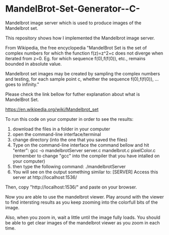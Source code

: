 # MandelBrot-Set-Generator--C-
Mandelbrot image server which is used to produce images of the Mandelbrot set.

This repository shows how I implemented the Mandelbrot image server.


From Wikipedia, the free encyclopedia
"MandelBrot Set is the set of complex numbers for which the function f(z)=z^2+c does not diverge when iterated from z=0. Eg. for which sequence f(0),f(f(0)), etc., remains bounded in absolute value.

Mandelbrot set images may be created by sampling the complex numbers and testing, for each sample point c, whether the sequence f(0),f(f(0)), ... goes to infinity."


Please check the link bellow for futher explanation about what is MandelBrot Set.

https://en.wikipedia.org/wiki/Mandelbrot_set



To run this code on your computer in order to see the results:

1) download the files in a folder in your computer
2) open the command-line interface/terminal
3) change directory (into the one that you saved the files)
4) Type on the command-line interface the command bellow and hit "enter":
    gcc -o mandelbrotServer server.c mandelbrot.c pixelColor.c
 (remember to change "gcc" into the compiler that you have intalled on your computer)
5) then type the following command:
    ./mandelbrotServer
6) You will see on the output something similar to:
   [SERVER] Access this server at http://localhost:1536/

Then, copy "http://localhost:1536/" and paste on your browser.

Now you are able to use the mandelbrot viewer.
Play around with the viewer to find intersting results as you keep zooming into the colorfull bits of the image.

Also, when you zoom in, wait a little until the image fully loads. You should be able to get clear images of the mandelbrot viewer as you zoom in each time. 
